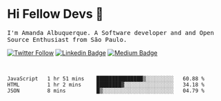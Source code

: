 # Hi Fellow Devs :wave:
   
<p>
  <samp>
    I'm Amanda Albuquerque. A Software developer and and Open Source Enthusiast from São Paulo.
  </samp>

  
  [![Twitter Follow](https://img.shields.io/twitter/follow/alalbux?style=social)](https://www.twitter.com/alalbux)
  [![Linkedin Badge](https://img.shields.io/badge/-alalbux-blue?style=flat-square&logo=Linkedin&logoColor=white&link=https://www.linkedin.com/in/alalbux/)](https://www.linkedin.com/in/alalbux/)
  [![Medium Badge](https://img.shields.io/badge/-alalbux-black?style=flat-square&logo=Medium&logoColor=white&link=https://medium.com/@alalbux)](https://medium.com/@alalbux)
</p>

  <br/>
  

<!--START_SECTION:waka-->
```text
JavaScript   1 hr 51 mins    ███████████████▒░░░░░░░░░   60.88 % 
HTML         1 hr 2 mins     ████████▓░░░░░░░░░░░░░░░░   34.18 % 
JSON         8 mins          █▒░░░░░░░░░░░░░░░░░░░░░░░   04.79 % 
```
<!--END_SECTION:waka-->

